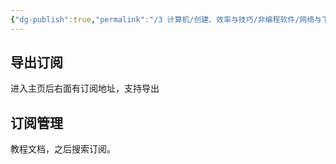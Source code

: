```yaml
---
{"dg-publish":true,"permalink":"/3 计算机/创建、效率与技巧/非编程软件/网络与下载工具/vpn/vpn供应商/0dcloud/","title":"0dcloud"}
---
```



## 导出订阅
进入主页后右面有订阅地址，支持导出
## 订阅管理
教程文档，之后搜索订阅。